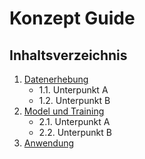 # Konzept Guide


## Inhaltsverzeichnis

1. [Datenerhebung](#datenerhebung)
    * 1.1. Unterpunkt A
    * 1.2. Unterpunkt B
2. [Model und Training](#model)
    * 2.1. Unterpunkt A
    * 2.2. Unterpunkt B
3. [Anwendung](#anwendung)
